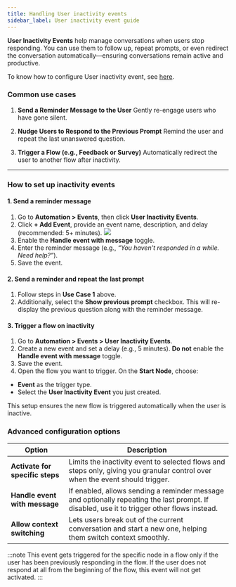 ```yaml
---
title: Handling User inactivity events
sidebar_label: User inactivity event guide
---
```



**User Inactivity Events** help manage conversations when users stop responding. You can use them to follow up, repeat prompts, or even redirect the conversation automatically—ensuring conversations remain active and productive.

To know how to configure User inactivity event, see [here](https://docs.yellow.ai/docs/platform_concepts/studio/events/event-hub#-user-inactivity-event).


### Common use cases

1. **Send a Reminder Message to the User**
   Gently re-engage users who have gone silent.

2. **Nudge Users to Respond to the Previous Prompt**
   Remind the user and repeat the last unanswered question.

3. **Trigger a Flow (e.g., Feedback or Survey)**
   Automatically redirect the user to another flow after inactivity.

---

### How to set up inactivity events

#### 1. **Send a reminder message**

1. Go to **Automation > Events**, then click **User Inactivity Events**.
2. Click **+ Add Event**, provide an event name, description, and delay (recommended: 5+ minutes).
   ![](https://imgur.com/n4J55CT.png)   
3. Enable the **Handle event with message** toggle.
4. Enter the reminder message (e.g., *“You haven’t responded in a while. Need help?”*).
5. Save the event.

#### 2. **Send a reminder and repeat the last prompt**

1. Follow steps in **Use Case 1** above.
2. Additionally, select the **Show previous prompt** checkbox.
  This will re-display the previous question along with the reminder message.

#### 3. **Trigger a flow on inactivity**

1. Go to **Automation > Events > User Inactivity Events**.
2. Create a new event and set a delay (e.g., 5 minutes).
  **Do not** enable the **Handle event with message** toggle.
3. Save the event.
4. Open the flow you want to trigger. On the **Start Node**, choose:

  * **Event** as the trigger type.
  * Select the **User Inactivity Event** you just created.

This setup ensures the new flow is triggered automatically when the user is inactive.


### Advanced configuration options

| Option                          | Description                                                                                                                                 |
| ------------------------------- | ------------------------------------------------------------------------------------------------------------------------------------------- |
| **Activate for specific steps** | Limits the inactivity event to selected flows and steps only, giving you granular control over when the event should trigger.               |
| **Handle event with message**   | If enabled, allows sending a reminder message and optionally repeating the last prompt. If disabled, use it to trigger other flows instead. |
| **Allow context switching**     | Lets users break out of the current conversation and start a new one, helping them switch context smoothly.                                 |



:::note
This event gets triggered for the specific node in a flow only if the user has been previously responding in the flow. If the user does not respond at all from the beginning of the flow, this event will not get activated.
:::
